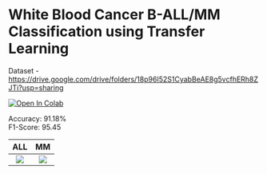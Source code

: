 # White Blood Cancer B-ALL/MM Classification using Transfer Learning

Dataset - https://drive.google.com/drive/folders/18p96I52S1CyabBeAE8g5vcfhERh8ZJTi?usp=sharing

<a href="https://colab.research.google.com/github/RohitGanji/white-blood-cancer-all-mm/blob/main/White%20Blood%20Cancer%20Classification%20using%20Neural%20Networks.ipynb" target="_blank"><img src="https://colab.research.google.com/assets/colab-badge.svg" alt="Open In Colab"/></a>

Accuracy: 91.18%<br>
F1-Score: 95.45


ALL            |  MM
:-------------------------:|:-------------------------:
![](ALL.png)  |  ![](MM.png)
